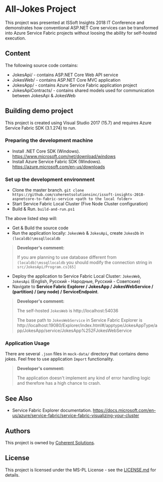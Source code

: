 ﻿# All-Jokes Project

This project was presented at ISSoft Insights 2018 IT Conference and demonstrates how conventional ASP.NET Core services can be transformed into Azure Service Fabric projects without loosing the ability for self-hosted execution.

## Content

The following source code contains:
* JokesApi/ - contains ASP.NET Core Web API service
* JokesWeb/ - contains ASP.NET Core MVC application
* JokesApp/ - contains Azure Service Fabric application project
* JokesApiContracts/ - contains shared models used for communication between JokesApi & JokesWeb

## Building demo project

This project is created using Visual Studio 2017 (15.7) and requires Azure Service Fabric SDK (3.1.274) to run.

### Preparing the development machine

* Install .NET Core SDK (Windows). https://www.microsoft.com/net/download/windows
* Install Azure Service Fabric SDK (Windows). https://azure.microsoft.com/en-us/downloads

### Set up the development environment

* Clone the master branch. `git clone https://github.com/coherentsolutionsinc/issoft-insights-2018-aspnetcore-to-fabric-service <path to the local folder>`
* Start Service Fabric Local Cluster (Five Node Cluster configuration)
* Build & Run. `build-and-run.ps1`

The above listed step will:
* Get & Build the source code
* Run the application locally: `JokesWeb` & `JokesApi`, create `JokesDb` in `(localdb)\mssqllocaldb`

> **Developer's comment:**
>
> If you are planning to use database different from `(localdb)\mssqllocaldb` you should modify the connection string in `src/JokesApi/Program.cs[65]`

* Deploy the application to Service Fabric Local Cluster: `JokesWeb`, `JokesApi` (English, Русский - Народные, Русский - Советские)
* Navigate to **Service Fabric Explorer / JokesApp / JokesWebService / (partition) / (any node) / ServiceEndpoint**. 

> **Developer's comment:**
>
> The self-hosted `JokesWeb` is http://localhost:54036
>
> The base path to `JokesWebService` in Service Fabric Explorer is http://localhost:19080/Explorer/index.html#/apptype/JokesAppType/app/JokesApp/service/JokesApp%252FJokesWebService

### Application Usage

There are several `.json` files in `mock-data/` directory that contains demo jokes. Feel free to use application `Import` functionality.

> **Developer's comment:**
>
> The application doesn't implement any kind of error handling logic and therefore has a high chance to crash.

## See Also

* Service Fabric Explorer documentation. https://docs.microsoft.com/en-us/azure/service-fabric/service-fabric-visualizing-your-cluster

## Authors

This project is owned by [Coherent Solutions][1].

## License

This project is licensed under the MS-PL License - see the [LICENSE.md][2] for details.

[1]: https://www.coherentsolutions.com/ "Coherent Solutions Inc."
[2]: LICENCE.md "License"
